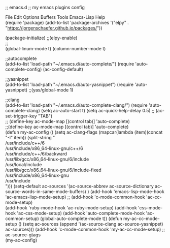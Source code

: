 ;; emacs.d
;; my emacs plugins config

File Edit Options Buffers Tools Emacs-Lisp Help                                                          
 (require 'package)
 (add-to-list 'package-archives '("elpy" . "https://jorgenschaefer.github.io/packages/"))
 
 (package-initialize)
 ;;(elpy-enable)                                                                                        
 ;;                                                                                                     
 (global-linum-mode t)
 (column-number-mode t)
 

;;autocomplete                                                                                         
(add-to-list 'load-path "~/.emacs.d/auto-complete/")
(require 'auto-complete-config)
(ac-config-default)

;;yasnippet                                                                                            
(add-to-list 'load-path "~/.emacs.d/auto-yasnippet")
(require 'auto-yasnippet)
;;(yas/global-mode 1)                                                                                  

;;clang                                                                                                
(add-to-list 'load-path "~/.emacs.d/auto-complete-clang/")
(require 'auto-complete-clang)
(setq ac-auto-start t)
(setq ac-quick-help-delay 0.5)
;; (ac-set-trigger-key "TAB")                                                                          
;; (define-key ac-mode-map [(control tab)] 'auto-complete)                                             
;;(define-key ac-mode-map [(control tab)] 'auto-complete)                                              
(defun my-ac-config () (setq ac-clang-flags (mapcar(lambda (item)(concat "-I" item))
                       (split-string "                                                                 
                                      /usr/include/c++/6                                               
                                      /usr/include/x86_64-linux-gnu/c++/6                              
                                      /usr/include/c++/6/backward                                      
                                      /usr/lib/gcc/x86_64-linux-gnu/6/include                          
                                      /usr/local/include                                               
                                      /usr/lib/gcc/x86_64-linux-gnu/6/include-fixed                    
                                      /usr/include/x86_64-linux-gnu                                    
                                      /usr/include                                                                                       
                                      ")))
(setq-default ac-sources '(ac-source-abbrev ac-source-dictionary ac-source-words-in-same-mode-buffers)
  )
(add-hook 'emacs-lisp-mode-hook 'ac-emacs-lisp-mode-setup)
;; (add-hook 'c-mode-common-hook 'ac-cc-mode-setup)                                                    
(add-hook 'ruby-mode-hook 'ac-ruby-mode-setup)
(add-hook 'css-mode-hook 'ac-css-mode-setup)
(add-hook 'auto-complete-mode-hook 'ac-common-setup)
(global-auto-complete-mode t))
(defun my-ac-cc-mode-setup ()
  (setq ac-sources (append '(ac-source-clang ac-source-yasnippet) ac-sources)))
(add-hook 'c-mode-common-hook 'my-ac-cc-mode-setup)
;; ac-source-gtags                                                                                     
(my-ac-config)
